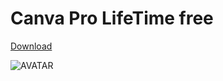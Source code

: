 # Canva Pro LifeTime free

<p><a href="tinyurl.com/4kd4tdc3">​D​o​w​n​l​o​a​d</a>
</p>

![AVATAR](https://static1.makeuseofimages.com/wordpress/wp-content/uploads/2022/06/Canva-vs-Figma-logos.jpg)
